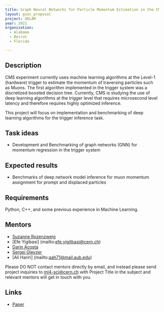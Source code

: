 ```yaml
---
title: Graph Neural Networks for Particle Momentum Estimation in the CMS Trigger System
layout: gsoc_proposal
project: GDLAM
year: 2021
organization:
  - Alabama
  - Beirut
  - Florida

---
```


## Description

CMS experiment currently uses machine learning algorithms at the Level-1 (hardware) trigger to estimate the momentum of traversing particles such as Muons. The first algorithm implemented in the trigger system was a discretized boosted decision tree. Currently, CMS is studying the use of deep learning algorithms at the trigger level that requires microsecond level latency and therefore requires highly optimized inference. 

This project will focus on implementation and benchmarking of deep learning algorithms for the trigger inference task. 

## Task ideas
 * Development and Benchmarking of graph networks (GNN) for momentum regression in the trigger system
 
## Expected results
 *  Benchmarks of deep network model inference for muon momentum assignment for prompt and displaced particles

## Requirements
Python, C++, and some previous experience in Machine Learning. 

## Mentors
  * [Suzanne Rozenzweig](mailto:srhelfrich@ufl.edu)
  * [Efe Yigibasi] (mailto:efe.yigitbasi@cern.ch)
  * [Darin Acosta](mailto:acostad@ufl.edu)
  * [Sergei Gleyzer](mailto:Sergei.Gleyzer@cern.ch) 
  * [Ali Hariri] (mailto:aah71@mail.aub.edu)


Please DO NOT contact mentors directly by email, and instead please send project inquiries to ml4-sci@cern.ch with Project Title in the subject and relevant mentors will get in touch with you. 


## Links
  * [Paper ](https://iopscience.iop.org/article/10.1088/1742-6596/1085/4/042042)